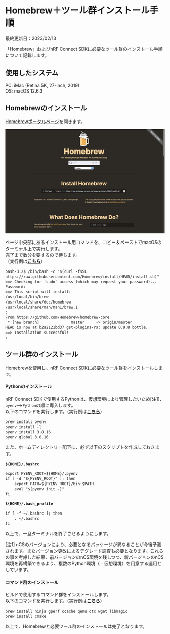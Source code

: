# Homebrew＋ツール群インストール手順

最終更新日：2023/02/13

「Homebrew」およびnRF Connect SDKに必要なツール群のインストール手順について記載します。

## 使用したシステム

PC: iMac (Retina 5K, 27-inch, 2019)<br>
OS: macOS 12.6.3

## Homebrewのインストール

[Homebrewポータルページ](https://brew.sh)を開きます。

<img src="assets01/0008.jpg" width="550">

ページ中央部にあるインストール用コマンドを、コピー＆ペーストでmacOSのターミナル上で実行します。<br>
完了まで数分を要するので待ちます。<br>
（実行例は<b>[こちら](assets01/install_brew.log)</b>）

```
bash-3.2$ /bin/bash -c "$(curl -fsSL https://raw.githubusercontent.com/Homebrew/install/HEAD/install.sh)"
==> Checking for `sudo` access (which may request your password)...
Password:
==> This script will install:
/usr/local/bin/brew
/usr/local/share/doc/homebrew
/usr/local/share/man/man1/brew.1
:
From https://github.com/Homebrew/homebrew-core
 * [new branch]              master     -> origin/master
HEAD is now at b2a2121bd37 gst-plugins-rs: update 0.9.8 bottle.
==> Installation successful!
:
```

## ツール群のインストール

Homebrewを使用し、nRF Connect SDKに必要なツール群をインストールします。

#### Pythonのインストール

nRF Connect SDKで使用するPythonは、仮想環境により管理したいため[注1]、`pyenv`-->`Python`の順に導入します。<br>
以下のコマンドを実行します。（実行例は<b>[こちら](assets01/install_python.log)</b>）

```
brew install pyenv
pyenv install -l
pyenv install 3.8.16
pyenv global 3.8.16
```

また、ホームディレクトリー配下に、必ず以下のスクリプトを作成しておきます。

<b>`${HOME}/.bashrc`</b>

```
export PYENV_ROOT=${HOME}/.pyenv
if [ -d "${PYENV_ROOT}" ]; then
    export PATH=${PYENV_ROOT}/bin:$PATH
    eval "$(pyenv init -)"
fi
```

<b>`${HOME}/.bash_profile`</b>

```
if [ -f ~/.bashrc ]; then
    . ~/.bashrc
fi
```

以上で、一旦ターミナルを終了させるようにします。

[注1] nCSのバージョンにより、必要となるパッケージが異なることが今後予測されます。またバージョン更改によるデグレード調査も必要となります。これらの事を考慮した結果、前バージョンのnCS環境を残しつつ、新バージョンのnCS環境を再構築できるよう、複数のPython環境（＝仮想環境）を用意する運用としています。

#### コマンド群のインストール

ビルドで使用するコマンド群をインストールします。<br>
以下のコマンドを実行します。（実行例は<b>[こちら](assets01/install_brew_tools.log)</b>）

```
brew install ninja gperf ccache qemu dtc wget libmagic
brew install cmake
```

以上で、Homebrewと必要ツール群のインストールは完了となります。
